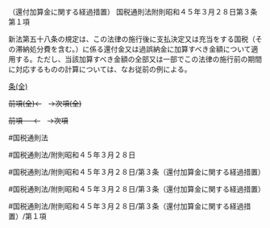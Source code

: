 （還付加算金に関する経過措置）
国税通則法附則昭和４５年３月２８日第３条第１項

新法第五十八条の規定は、この法律の施行後に支払決定又は充当をする国税（その滞納処分費を含む。）に係る還付金又は過誤納金に加算すべき金額について適用する。ただし、当該加算すべき金額の全部又は一部でこの法律の施行前の期間に対応するものの計算については、なお従前の例による。

[条(全)](国税通則法＿＿＿＿附則昭和４５年３月２８日第３条_.md)

~~前項(全)←~~　~~→次項(全)~~

~~前項 　 ←~~　~~→次項~~



#国税通則法

#国税通則法/附則昭和４５年３月２８日

#国税通則法/附則昭和４５年３月２８日/第３条（還付加算金に関する経過措置）

#国税通則法/附則昭和４５年３月２８日/第３条（還付加算金に関する経過措置）

#国税通則法/附則昭和４５年３月２８日/第３条（還付加算金に関する経過措置）/第１項


